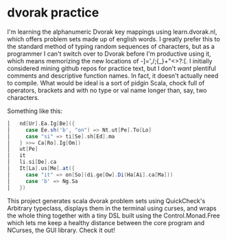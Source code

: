 dvorak practice
======

I'm learning the alphanumeric Dvorak key mappings using learn.dvorak.nl, which offers problem sets made up of english words. I greatly prefer this to the standard method of typing random sequences of characters, but as a programmer I can't switch over to Dvorak before I'm productive using it, which means memorizing the new locations of -]=',/;{_}+\"<>?:[. I initially considered mining github repos for practice text, but I don't *want* plentiful comments and descriptive function names. In fact, it doesn't actually need to compile. What would be ideal is a sort of pidgin Scala, chock full of operators, brackets and with no type or val name longer than, say, two characters.

Something like this:

```scala
│   nd[Ur].Ea.Ig[Be]({                                                                                                                                                                                   │
│     case Ee.sh('b', "on") => Nt.ut[Pe].To[Lo]                                                                                                                                                          │
│     case "si" => ti[Se].sh[Ed].ma                                                                                                                                                                      │
│   } >>= Ca[Ro].Ig[Om])                                                                                                                                                                                 │
│   ut[Pe]                                                                                                                                                                                               │
│   it                                                                                                                                                                                                   │
│   li.si[De].ca                                                                                                                                                                                         │
│   It[La].us[Me].at({                                                                                                                                                                                   │
│     case "it" => on[So](di.ge[Ow].Di(Ha[Ai].ca[Ma]))                                                                                                                                                   │
│     case 'b' => Ng.Sa                                                                                                                                                                                  │
│   })
```

This project generates scala dvorak problem sets using QuickCheck's Arbitrary typeclass, displays them in the terminal using curses, and wraps the whole thing together with a tiny DSL built using the Control.Monad.Free which lets me keep a healthy distance between the core program and NCurses, the GUI library. Check it out!
